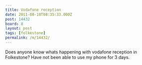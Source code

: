 ```yaml
---
title: Vodafone reception
date: 2011-08-10T08:35:33.000Z
post: 14432
board: 8
layout: post
tags: [folkestone]
permalink: /m/14432/
---
```

Does anyone know whats happening with vodafone reception in Folkestone? Have not been able to use my phone for 3 days.
